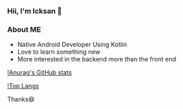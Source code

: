 ### Hii, I'm Icksan 👋

### About ME
* Native Android Developer Using Kotlin
* Love to learn something new
* More interested in the backend more than the front end

[!Anurag's GitHub stats](https://github-readme-stats.vercel.app/api?username=icksannugrahaa&show_icons=true&theme=dark)

[!Top Langs](https://github-readme-stats.vercel.app/api/top-langs/?username=icksannugrahaa&theme=dark)

Thanks😄
<!--
**icksannugrahaa/icksannugrahaa** is a ✨ _special_ ✨ repository because its `README.md` (this file) appears on your GitHub profile.

Here are some ideas to get you started:

- 🔭 I’m currently working on ...
- 🌱 I’m currently learning ...
- 👯 I’m looking to collaborate on ...
- 🤔 I’m looking for help with ...
- 💬 Ask me about ...
- 📫 How to reach me: ...
- 😄 Pronouns: ...
- ⚡ Fun fact: ...
-->
